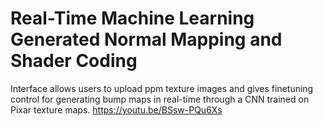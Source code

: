 # Real-Time Machine Learning Generated Normal Mapping and Shader Coding
Interface allows users to upload ppm texture images and gives finetuning control for generating bump maps in real-time through a CNN trained on Pixar texture maps.
https://youtu.be/BSsw-PQu6Xs
